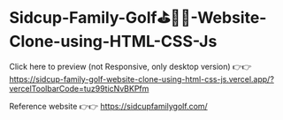 # Sidcup-Family-Golf⛳🏌️‍♀️-Website-Clone-using-HTML-CSS-Js 
Click here to preview (not Responsive, only desktop version) 👉👉 https://sidcup-family-golf-website-clone-using-html-css-js.vercel.app/?vercelToolbarCode=tuz99ticNvBKPfm

Reference website 👉👉 https://sidcupfamilygolf.com/
